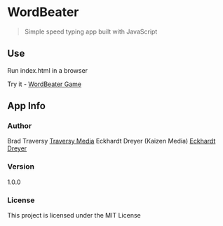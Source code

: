 # WordBeater

> Simple speed typing app built with JavaScript

## Use

Run index.html in a browser

Try it - [WordBeater Game](https://kaizenmedia.co.za/games/typing-game)

## App Info

### Author

Brad Traversy
[Traversy Media](http://www.traversymedia.com)
Eckhardt Dreyer (Kaizen Media)
[Eckhardt Dreyer](https://kaizenmedia.co.za/portfolio)

### Version

1.0.0

### License

This project is licensed under the MIT License
